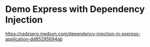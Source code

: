 # Demo Express with Dependency Injection

https://radzserg.medium.com/dependency-injection-in-express-application-dd85295694ab